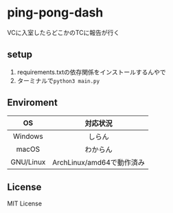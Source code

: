 # ping-pong-dash

VCに入室したらどこかのTCに報告が行く

## setup
1. requirements.txtの依存関係をインストールするんやで
2. ターミナルで`python3 main.py`
## Enviroment

|OS|対応状況|
|:--:|:--:|
|Windows|しらん|
|macOS|わからん|
|GNU/Linux|ArchLinux/amd64で動作済み|

## License 
MIT License
